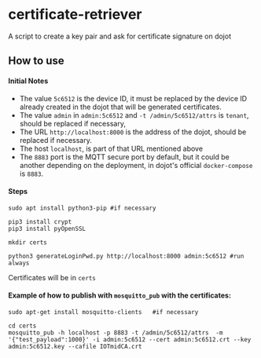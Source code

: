 # certificate-retriever
A script to create a key pair and ask for certificate signature on dojot

## How to use

#### Initial Notes

- The value `5c6512` is the device ID, it must be replaced by the device ID already created in the dojot that will be generated certificates.
- The value `admin` in  `admin:5c6512` and `-t /admin/5c6512/attrs` is `tenant`, should be replaced if necessary,
- The URL `http://localhost:8000` is the address of the dojot, should be replaced if necessary.
- The host `localhost`, is part of that URL mentioned above
- The `8883` port is the MQTT secure port by default, but it could be another depending on the deployment, in dojot's official `docker-compose` is `8883`.

#### Steps

```console
sudo apt install python3-pip #if necessary

pip3 install crypt
pip3 install pyOpenSSL

mkdir certs

python3 generateLoginPwd.py http://localhost:8000 admin:5c6512 #run always
```

Certificates will be in `certs`

#### Example of how to publish with `mosquitto_pub` with the certificates:

```console
sudo apt-get install mosquitto-clients   #if necessary

cd certs
mosquitto_pub -h localhost -p 8883 -t /admin/5c6512/attrs  -m '{"test_payload":1000}' -i admin:5c6512 --cert admin:5c6512.crt --key admin:5c6512.key --cafile IOTmidCA.crt
```
